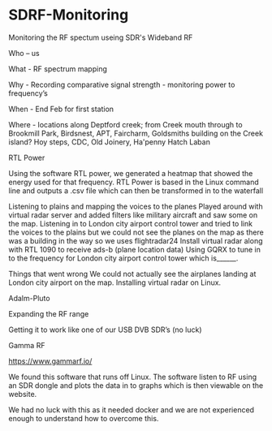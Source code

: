 # SDRF-Monitoring
Monitoring the RF spectum useing SDR's
Wideband RF 


Who – us 

What - RF spectrum mapping

Why - Recording comparative signal strength - monitoring power to frequency’s

When - End Feb for first station

Where - locations along Deptford creek; from Creek mouth through to 
Brookmill Park, Birdsnest, APT, Faircharm, Goldsmiths building on the 
Creek island? Hoy steps, CDC, Old Joinery, Ha'penny Hatch Laban

RTL Power

Using the software RTL power, we generated a heatmap that showed the energy used for that frequency. RTL Power is based in the Linux command line and outputs a .csv file which can then be transformed in to the waterfall 

Listening to plains and mapping the voices to the planes 
Played around with virtual radar server and added filters like military aircraft and saw some on the map.
Listening in to London city airport control tower and tried to link the voices to the plains but we could not see the planes on the map as there was a building in the way so we uses flightradar24
Install virtual radar along with RTL 1090 to receive ads-b (plane location data)
Using GQRX to tune in to the frequency for London city airport control tower which is______.

Things that went wrong
We could not actually see the airplanes landing at London city airport on the map.
Installing virtual radar on Linux.

Adalm-Pluto 

Expanding the RF range

Getting it to work like one of our USB DVB SDR’s (no luck)

Gamma RF

https://www.gammarf.io/

We found this software that runs off Linux. The software listen to RF using an SDR dongle and plots the data in to graphs which is then viewable on the website.

We had no luck with this as it needed docker and we are not experienced enough to understand how to overcome this.
